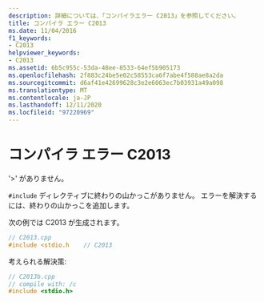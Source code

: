 ```yaml
---
description: 詳細については、「コンパイラエラー C2013」を参照してください。
title: コンパイラ エラー C2013
ms.date: 11/04/2016
f1_keywords:
- C2013
helpviewer_keywords:
- C2013
ms.assetid: 6b5c955c-53da-48ee-8533-64ef5b905173
ms.openlocfilehash: 2f883c24be5e02c58553ca6f7abe4f588ae8a2da
ms.sourcegitcommit: d6af41e42699628c3e2e6063ec7b03931a49a098
ms.translationtype: MT
ms.contentlocale: ja-JP
ms.lasthandoff: 12/11/2020
ms.locfileid: "97220969"
---
```

# <a name="compiler-error-c2013"></a>コンパイラ エラー C2013

'>' がありません。

`#include` ディレクティブに終わりの山かっこがありません。 エラーを解決するには、終わりの山かっこを追加します。

次の例では C2013 が生成されます。

```cpp
// C2013.cpp
#include <stdio.h    // C2013
```

考えられる解決策:

```cpp
// C2013b.cpp
// compile with: /c
#include <stdio.h>
```
